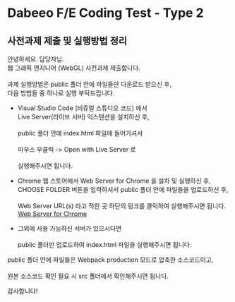 # Dabeeo F/E Coding Test - Type 2

## 사전과제 제출 및 실행방법 정리

안녕하세요. 담당자님.<br/>
웹 그래픽 엔지니어 (WebGL) 사전과제 제출합니다.<br/>  
과제 실행방법은 public 폴더 안에 파일들만 다운로드 받으신 후,<br/>
다음 방법들 중 하나로 실행 부탁드립니다.<br/>

- Visual Studio Code (비쥬얼 스튜디오 코드) 에서<br/>
  Live Server(라이브 서버) 익스텐션을 설치하신 후,<br/>  
  public 폴더 안에 index.html 파일에 들어가셔서<br/>  
  마우스 우클릭 -> Open with Live Server 로<br/>  
  실행해주시면 됩니다.

- Chrome 웹 스토어에서 Web Server for Chrome 을 설치 및 실행하신 후,<br/>
  CHOOSE FOLDER 버튼을 입력하셔서 public 폴더 안에 파일들을 업로드하신 후,<br/>  
  Web Server URL(s) 라고 적힌 곳 하단의 링크를 클릭하여 실행해주시면 됩니다.<br/>
  [Web Server for Chrome](https://chrome.google.com/webstore/detail/web-server-for-chrome/ofhbbkphhbklhfoeikjpcbhemlocgigb)

- 그외에 사용 가능하신 서버가 있으시다면<br/>  
  public 폴더만 업로드하여 index.html 파일을 실행해주시면 됩니다.<br/>

public 폴더 안에 파일들은 Webpack production 모드로 압축한 소스코드이고,<br/>  
원본 소스코드 확인 필요 시 src 폴더에서 확인해주시면 됩니다.<br/>

감사합니다!
